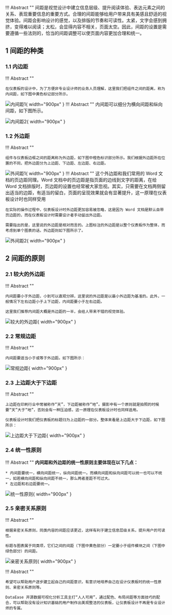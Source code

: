 !!! Abstract ""
    间距是视觉设计中建立信息层级、提升阅读体验、表达元素之间的关系、表现重要信息的重要方式。合理的间距能够给用户带来具有美感且舒适的视觉体验。间距会影响设计的感觉，以及排版的节奏和可读性。太紧，文字会感到拥挤，变得难以阅读；太松，会显得内容不相关，页面太空。因此，间距的设置是需要遵循一些法则的，恰当的间距调整可以使页面内容更加合理和统一。


## 1 间距的种类
### 1.1 内边距

!!! Abstract ""
      
    在仪表板的设计中，为了方便非专业设计师的业务人员理解，这里我们把组件之间的距离，称为内间距，如下图中黄色标记部分所示。

![内间距1](https://blog.fit2cloud.com/wp-content/uploads/2023/02/%E5%9B%BE07-%E5%A4%A7-1024x592.jpeg){ width="900px" }
!!! Abstract ""
    内间距可以细分为横向间距和纵向间距，如下图所示。

![内间距2](https://blog.fit2cloud.com/wp-content/uploads/2023/02/%E5%9B%BE08-%E5%A4%A7-1024x593.jpeg){ width="900px" }

### 1.2 外边距

!!! Abstract ""
      
    组件与仪表板边框之间的距离称为外边距，如下图中橙色标识部分所示。我们根据外边距所在位置的不同，把外边距分为上边距、下边距、左边距、右边距。

![外间距1](https://blog.fit2cloud.com/wp-content/uploads/2023/02/%E5%9B%BE09-%E5%A4%A7-1024x597.jpeg){ width="900px" }
!!! Abstract ""
    这个外边距和我们常用的 Word 文档的页边距同理。Word 文档中的页边距是指页面的边线到文字的距离，在给 Word 文档排版时，页边距的设置也经常被大家忽视。其实，只需要在文档两侧留出适当的边距，有适当的留白，页面的呈现效果就会有显著提升，这一原理在仪表板设计时也同样受用
    
    在实际的操作过程中，仪表板设计时外边距更加容易被忽略，这是因为 Word 文档是默认自带页边距的，而在仪表板设计时需要设计者手动留出外边距。

    需要指出的是，这里说的外边距是相对而言的。上图标注的外边距是以整个仪表板作为整体，而考虑到单个图表的话，外边距则如下图所示了。

![外间距2](https://blog.fit2cloud.com/wp-content/uploads/2023/02/%E5%9B%BE10-%E5%A4%A7-1024x652.jpeg){ width="900px" }


## 2 间距的原则
### 2.1 较大的外边距

!!! Abstract ""
      
    内间距要小于外边距，小到可以直观分辨，这里说的外边距是以最小外边距为基准的。此外，一般情况下左右边距小于上下边距，内间距要小于左右边距。
    
    这里我们推荐内间距大概是外边距的一半，会给人带来不错的视觉体验。

![较大的外边距](https://blog.fit2cloud.com/wp-content/uploads/2023/02/%E5%9B%BE11-%E5%A4%A7-1024x659.jpeg){ width="900px" }

### 2.2 常规边距

!!! Abstract ""
       
    内间距要适当小于或等于外边距。如下图所示：

![常规边距](https://blog.fit2cloud.com/wp-content/uploads/2023/02/%E5%9B%BE12-%E5%A4%A7-1024x660.jpeg){ width="900px" }

### 2.3 上边距大于下边距

!!! Abstract ""
      
    上边距在印刷行业中常被称作“天”，下边距被称作“地”。摄影中有一个原则就是拍照的时候要“天”大于“地”，否则会有一种压迫感，这一原理在仪表板设计时也同样适用。

    仪表板设计时我们把仪表板的标题归为上边距的一部分。整体来看是上边距大于下边距，如下图所示：

![上边距大于下边距](https://blog.fit2cloud.com/wp-content/uploads/2023/02/%E5%9B%BE13-%E5%A4%A7-1024x668.jpeg){ width="900px" }

### 2.4 统一性原则

!!! Abstract ""
    **内间距和外边距的统一性原则主要体现在以下几点：**
    
    * 内间距要统一，横向间距统一，纵向间距统一。而横向间距和纵向间距可以统一也可以不统一，如若横向间距和纵向间距不统一，那么两者差距不可过大。
    * 左边距和右边距要统一。

![统一性原则](https://blog.fit2cloud.com/wp-content/uploads/2023/02/%E5%9B%BE14-%E5%A4%A7-1024x674.jpeg){ width="900px" }

### 2.5 亲密关系原则 

!!! Abstract ""

    根据亲密关系原则，同类内容的间距应该更近，这样有利于建立信息层级关系，提升用户的可读性。

    标题与图表属于同类项，它们之间的间距（下图中黄色部分）一定要小于组件模块之间（下图中绿色部分）的间距。

![亲密关系原则](https://blog.fit2cloud.com/wp-content/uploads/2023/02/%E5%9B%BE15-%E5%A4%A7-1024x590.jpeg){ width="900px" }


!!! Abstract ""

    希望可以帮助用户逐步建立起自己的间距意识，有意识地培养自己在设计仪表板时的统一性原则、亲密关系原则等。

    DataEase 开源数据可视化分析工具主打“人人可用”，通过配色、布局间距等方面技巧的配合，可以帮助没有设计知识基础的用户制作出美观整洁的仪表板，让仪表板设计不再是专业设计师的专属。
